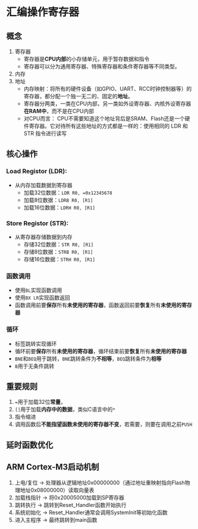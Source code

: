# 汇编操作寄存器
## 概念
1. 寄存器
    - 寄存器是**CPU内部**的小存储单元，用于暂存数据和指令
    - 寄存器可以分为通用寄存器、特殊寄存器和条件寄存器等不同类型。
2. 内存
3. 地址
    - 内存映射：将所有的硬件设备（如GPIO、UART、RCC时钟控制器等）的寄存器，都分配一个独一无二的、固定的**地址**。
    - 寄存器分两类，一类在CPU内部，另一类如外设寄存器、内核外设寄存器**在RAM中**，而不是在CPU内部
    - 对CPU而言： CPU不需要知道这个地址背后是SRAM、Flash还是一个硬件寄存器。它对待所有这些地址的方式都是一样的：使用相同的 LDR 和 STR 指令进行读写
## 核心操作
### Load Registor (LDR):
- 从内存加载数据到寄存器
    - 加载32位数据：`LDR R0, =0x12345678`
    - 加载8位数据：`LDRB R0, [R1]`
    - 加载16位数据：`LDRH R0, [R1]`
### Store Registor (STR):
- 从寄存器存储数据到内存
    - 存储32位数据：`STR R0, [R1]`
    - 存储8位数据：`STRB R0, [R1]`
    - 存储16位数据：`STRH R0, [R1]`
### 函数调用
- 使用`BL`实现函数调用
- 使用`BX LR`实现函数返回
- 函数调用前要**保存**所有**未使用的寄存器**，函数返回前要**恢复**所有**未使用的寄存器**
### 循环
- 标签跳转实现循环
- 循环前要**保存**所有**未使用的寄存器**，循环结束前要**恢复**所有**未使用的寄存器**
- `BNE`和`BEQ`用于跳转，`BNE`跳转条件为**不相等**，`BEQ`跳转条件为**相等**
- `B`用于无条件跳转
## 重要规则
1. `=`用于加载32位**常量**，
2. `[]`用于加载**内存中的数据**，类似C语言中的`*`
3. 指令缩进
4. 调用函数后**不能指望函数未使用的寄存器不变**，若需要，则要在调用之前`PUSH`
## 延时函数优化
## ARM Cortex-M3启动机制
1. 上电/复位 → 处理器从逻辑地址0x00000000（通过地址重映射指向Flash物理地址0x08000000）读取向量表
2. 加载栈指针 → 将0x20005000加载到SP寄存器
3. 跳转执行 → 跳转到Reset_Handler函数开始执行
4. 系统初始化 → Reset_Handler通常会调用SystemInit等初始化函数
5. 进入主程序 → 最终跳转到main函数